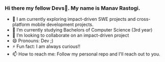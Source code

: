 ### Hi there my fellow Devs👋. My name is Manav Rastogi.

<!--
**manav-rastogi/manav-rastogi** is a ✨ _special_ ✨ repository because its `README.md` (this file) appears on your GitHub profile.

Here are some ideas to get you started:

- 🔭 I’m currently working on ...
- 🌱 I’m currently learning ...
- 👯 I’m looking to collaborate on ...
- 🤔 I’m looking for help with ...
- 💬 Ask me about ...
- 📫 How to reach me: ...
- 😄 Pronouns: ...
- ⚡ Fun fact: ...
-->

- 🔭 I am currently exploring impact-driven SWE projects and cross-platform mobile development projects.
- 🌱 I’m currently studying Bachelors of Computer Science (3rd year)
- 👯 I’m looking to collaborate on an impact-driven project
- 😄 Pronouns: Dev ;)
- ⚡ Fun fact: I am always curious!!
- 📫 How to reach me: Follow my personal repo and I'll reach out to you.

